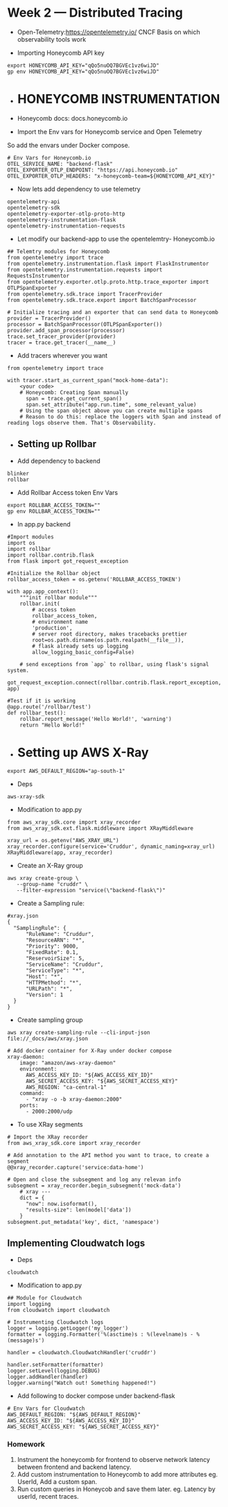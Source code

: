 # Week 2 — Distributed Tracing

- Open-Telemetry:https://opentelemetry.io/
CNCF Basis on which observability tools work

- Importing Honeycomb API key
```
export HONEYCOMB_API_KEY="qQo5nuOQ7BGVEc1vz6wiJD"
gp env HONEYCOMB_API_KEY="qQo5nuOQ7BGVEc1vz6wiJD"
```

- # HONEYCOMB INSTRUMENTATION
- Honeycomb docs: docs.honeycomb.io

- Import the Env vars for Honeycomb service and Open Telemetry

So add the envars under Docker compose.
```
# Env Vars for Honeycomb.io
OTEL_SERVICE_NAME: "backend-flask"
OTEL_EXPORTER_OTLP_ENDPOINT: "https://api.honeycomb.io"
OTEL_EXPORTER_OTLP_HEADERS: "x-honeycomb-team=${HONEYCOMB_API_KEY}"
```

- Now lets add dependency to use telemetry
```
opentelemetry-api 
opentelemetry-sdk 
opentelemetry-exporter-otlp-proto-http 
opentelemetry-instrumentation-flask 
opentelemetry-instrumentation-requests
```

- Let modify our backend-app to use the opentelemtry- Honeycomb.io
```
## Telemtry modules for Honeycomb
from opentelemetry import trace
from opentelemetry.instrumentation.flask import FlaskInstrumentor
from opentelemetry.instrumentation.requests import RequestsInstrumentor
from opentelemetry.exporter.otlp.proto.http.trace_exporter import OTLPSpanExporter
from opentelemetry.sdk.trace import TracerProvider
from opentelemetry.sdk.trace.export import BatchSpanProcessor
```

```
# Initialize tracing and an exporter that can send data to Honeycomb
provider = TracerProvider()
processor = BatchSpanProcessor(OTLPSpanExporter())
provider.add_span_processor(processor)
trace.set_tracer_provider(provider)
tracer = trace.get_tracer(__name__)
```

- Add tracers wherever you want
```
from opentelemetry import trace

with tracer.start_as_current_span("mock-home-data"):
    <your code>
    # Honeycomb: Creating Span manually
      span = trace.get_current_span()
      span.set_attribute("app.run.time", some_relevant_value)
    # Using the span object above you can create multiple spans
    # Reason to do this: replace the loggers with Span and instead of reading logs observe them. That's Observability.
```

- ## Setting up Rollbar

- Add dependency to backend 
```
blinker
rollbar
```

- Add Rollbar Access token Env Vars
```
export ROLLBAR_ACCESS_TOKEN=""
gp env ROLLBAR_ACCESS_TOKEN=""
```

- In app.py backend

```
#Import modules
import os
import rollbar
import rollbar.contrib.flask
from flask import got_request_exception

#Initialize the Rollbar object
rollbar_access_token = os.getenv('ROLLBAR_ACCESS_TOKEN')

with app.app_context():
    """init rollbar module"""
    rollbar.init(
        # access token
        rollbar_access_token,
        # environment name
        'production',
        # server root directory, makes tracebacks prettier
        root=os.path.dirname(os.path.realpath(__file__)),
        # flask already sets up logging
        allow_logging_basic_config=False)

    # send exceptions from `app` to rollbar, using flask's signal system.
    got_request_exception.connect(rollbar.contrib.flask.report_exception, app)

#Test if it is working
@app.route('/rollbar/test')
def rollbar_test():
    rollbar.report_message('Hello World!', 'warning')
    return "Hello World!"
```

- # Setting up AWS X-Ray
```
export AWS_DEFAULT_REGION="ap-south-1"
```

- Deps
```
aws-xray-sdk
```

- Modification to app.py
```
from aws_xray_sdk.core import xray_recorder
from aws_xray_sdk.ext.flask.middleware import XRayMiddleware

xray_url = os.getenv("AWS_XRAY_URL")
xray_recorder.configure(service='Cruddur', dynamic_naming=xray_url)
XRayMiddleware(app, xray_recorder)
```

- Create an X-Ray group
```
aws xray create-group \
   --group-name "cruddr" \
   --filter-expression "service(\"backend-flask\")"
```

- Create a Sampling rule:
```
#xray.json
{
  "SamplingRule": {
      "RuleName": "Cruddur",
      "ResourceARN": "*",
      "Priority": 9000,
      "FixedRate": 0.1,
      "ReservoirSize": 5,
      "ServiceName": "Cruddur",
      "ServiceType": "*",
      "Host": "*",
      "HTTPMethod": "*",
      "URLPath": "*",
      "Version": 1
  }
}
```

- Create sampling group
```
aws xray create-sampling-rule --cli-input-json file://_docs/aws/xray.json
```

```
# Add docker container for X-Ray under docker compose
xray-daemon:
    image: "amazon/aws-xray-daemon"
    environment:
      AWS_ACCESS_KEY_ID: "${AWS_ACCESS_KEY_ID}"
      AWS_SECRET_ACCESS_KEY: "${AWS_SECRET_ACCESS_KEY}"
      AWS_REGION: "ca-central-1"
    command:
      - "xray -o -b xray-daemon:2000"
    ports:
      - 2000:2000/udp
```

- To  use XRay segments
```
# Import the XRay recorder
from aws_xray_sdk.core import xray_recorder

# Add annotation to the API method you want to trace, to create a segment
@@xray_recorder.capture('service:data-home')

# Open and close the subsegment and log any relevan info
subsegment = xray_recorder.begin_subsegment('mock-data')
    # xray ---
    dict = {
      "now": now.isoformat(),
      "results-size": len(model['data'])
    }
subsegment.put_metadata('key', dict, 'namespace')
```

## Implementing Cloudwatch logs

- Deps
```
cloudwatch
```

- Modification to app.py
```
## Module for Cloudwatch
import logging
from cloudwatch import cloudwatch

# Instrumenting Cloudwatch logs
logger = logging.getLogger('my_logger')
formatter = logging.Formatter('%(asctime)s : %(levelname)s - %(message)s')

handler = cloudwatch.CloudwatchHandler('cruddr')

handler.setFormatter(formatter)
logger.setLevel(logging.DEBUG)
logger.addHandler(handler)
logger.warning("Watch out! Something happened!")
```

- Add following to docker compose under backend-flask 
```
# Env Vars for Cloudwatch
AWS_DEFAULT_REGION: "${AWS_DEFAULT_REGION}"
AWS_ACCESS_KEY_ID: "${AWS_ACCESS_KEY_ID}"
AWS_SECRET_ACCESS_KEY: "${AWS_SECRET_ACCESS_KEY}"
```


### Homework
1. Instrument the honeycomb for frontend to observe network latency between frontend and backend latency.
2. Add custom instrumentation to Honeycomb to add more attributes eg. UserId, Add a custom span.
3. Run custom queries in Honeycob and save them later. eg. Latency by userId, recent traces.